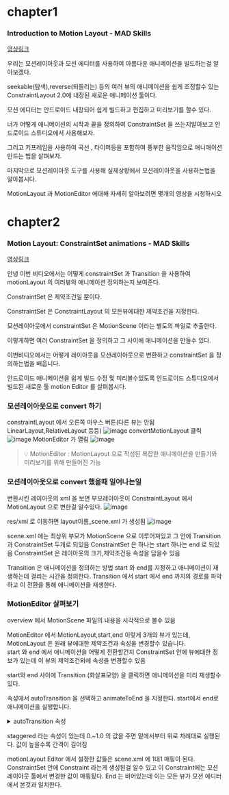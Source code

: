 # chapter1 
### Introduction to Motion Layout - MAD Skills
[영상링크](https://www.youtube.com/watch?v=M1jE3W3_NTQ&list=PLWz5rJ2EKKc_PEOEHNBEyy6tPX1EgtUw2&index=1)

우리는 모션레이아웃과 모션 에디터를 사용하여 아름다운 애니메이션을 빌드하는걸 알아보겠다.

seekable(탐색),reverse(되돌리는) 등의 여러 뷰의 애니메이션을 쉽게 조정할수 있는 
ConstraintLayout 2.0에 내장된 새로운 애니메이션 툴이다. 

모션 에디터는 안드로이드 내장되어 쉽게 빌드하고 편집하고 미리보기를 할수 있다.

너가 어떻게 애니메이션의 시작과 끝을 정의하여 ConstraintSet 을 쓰는지알아보고 안드로이드 스튜디오에서 사용해보자.

그리고 키프레임을 사용하여 곡선 , 타이머등을 포함하여 풍부한 움직임으로 애니매이션 만드는 법을 살펴보자.

마지막으로 모션레이아웃 도구를 사용해 실제상황에서 모션레이아웃을 사용하는법을 알아봅시다. 

MotionLayout 과 MotionEditor 에대해 자세히 알아보려면 몇개의 영상을 시청하시오


# chapter2
### Motion Layout: ConstraintSet animations - MAD Skills
[영상링크](https://www.youtube.com/watch?v=-POu45WaSsc&list=PLWz5rJ2EKKc_PEOEHNBEyy6tPX1EgtUw2&index=2)

안녕 이번 비디오에서는 어떻게 constraintSet 과 Transition 을 사용하여 motionLayout 의 여러뷰의 애니메이션 정의하는지 보여준다.

ConstraintSet 은 제약조건일 뿐이다.

ConstraintSet 은 ConstraintLayout 의 모든뷰에대한 제약조건을 지정한다.

모션레이아웃에서 constraintSet 은 MotionScene 이라는 별도의 파일로 추출한다.

이렇게하면 여러 ConstraintSet 을 정의하고 그 사이에 애니메이션을 만들수 있다.

이번비디오에서는 어떻게 레이아웃을 모션레이아웃으로 변환하고 constraintSet 을 정의하는법을 배웁니다.

안드로이드  애니메이션을 쉽게 빌드 수정 및 미리볼수있도록 안드로이드 스튜디오에서 빌드된 
새로운 툴 motion Editor 를 살펴봅시다.

### 모션레이아웃으로 convert 하기
constraintLayout 에서 오른쪽 마우스 버튼(다른 뷰는 안됨 LinearLayout,RelativeLayout 등등)
![image](https://user-images.githubusercontent.com/68223593/137605785-e9114b03-c0af-4ff4-ae1f-636576530107.png)
convertMotionLayout 클릭
![image](https://user-images.githubusercontent.com/68223593/137605802-a81b25e3-b797-4d64-b554-c5ce6faeb953.png)
MotionEditor 가 열림
![image](https://user-images.githubusercontent.com/68223593/137605968-e4766987-98bb-4faa-8033-ccf968c8e4bc.png)
> 💡 MotionEditor : MotionLayout 으로 작성된 복잡한 애니메이션을 만들기와 미리보기를 위해 만들어진 기능 

### 모션레이아웃으로 convert 했을때 일어나는일
변환시킨 레이아웃의 xml 을 보면 부모레이아웃이 ConstraintLayout 
에서 MotionLayout 으로 변한걸 알수있다.
![image](https://user-images.githubusercontent.com/68223593/137606117-97923bff-0710-4aba-ad9c-0a11c676b719.png)
 
res/xml 로 이동하면 layout이름_scene.xml 가 생성됨
![image](https://user-images.githubusercontent.com/68223593/137606153-60061574-d9c7-4df2-bbe1-1f7d2d0c262d.png)

scene.xml 에는 최상위 부모가 MotionScene 으로 이루어져있고
그 안에 Transition 과 ConstraintSet 두개로 되있음
ConstraintSet 은 하나는 start 하나는 end 로 되있음
ConstraintSet 은 레이아웃의 크기,제약조건등 속성을 담을수 있음

Transition 은 애니메이션을 정의하는 방법
start 와 end를 지정하고 애니메이션이 재생하는데 걸리는 시간을 정의한다.
Transition 에서 start 에서 end 까지의 경로를 파악하고 이 전환을 통해 애니메이션을 재생한다.

### MotionEditor 살펴보기
overview 에서 MotionScene 파일의 내용을 시각적으로 볼수 있음

MotionEditor 에서 MotionLayout,start,end 이렇게 3개의 뷰가 있는데,
MotionLayout 은 원래 뷰에대한 제약조건과 속성을 변경할수 있습니다.   
start 와 end 에서 애니메이션을 어떻게 전환할건지 ConstraintSet 안에 뷰에대한 정보가 있는데 이 뷰의 제약조건외에 속성을 변경할수 있음

start와 end 사이에 Transition (화살표모양) 을 클릭하면 애니메이션을 미리 재생할수 있다.

속성에서 autoTransition 을 선택하고 animateToEnd 을 지정한다.
start에서 end로 애니메이션을 실행합니다.
<details>
<summary>autoTransition 속성</summary>
<ul>

<li>jumpToStart: 끝 sate 에 도달시 시작 state 로 한번에 이동합니다.</li>
<li>jumpToEnd: 시작 state 일시 끝 state 로 한번에 이동합니다.</li>
<li>animateToStart: 끝 state 에 도달시 시작 state 로 애니메이션을 실행합니다.</li>
<li>animateToEnd: 시작 state 일시 끝 state 로 애니메이션을 실행합니다.</li>
</ul>
</details>

staggered 라는 속성이 있는데 0.~1.0 의 값을 주면 밑에서부터 위로 차례대로 실행된다.
값이 높을수록 간격이 길어짐

motionLayout Editor 에서 설정한 값들은 scene.xml 에 1대1 매핑이 된다.
ConstraintSet 안에 Constraint 라는게 생성된걸 알수 있고 이 Constraint에는 모션레이아웃 툴에서 변경한 값이 매핑됬다.
End 는 비어있는데 이는 모든 뷰가 모션 에디터에서 본것과 일치한다.


